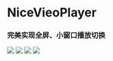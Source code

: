 # NiceVieoPlayer
### 完美实现全屏、小窗口播放切换
![](https://github.com/xiaoyanger0825/NiceVieoPlayer/tree/master/images/aa.jpg)
![](https://github.com/xiaoyanger0825/NiceVieoPlayer/tree/master/images/bb.jpg)
![](https://github.com/xiaoyanger0825/NiceVieoPlayer/tree/master/images/cc.jpg)
![](https://github.com/xiaoyanger0825/NiceVieoPlayer/tree/master/images/dd.jpg)